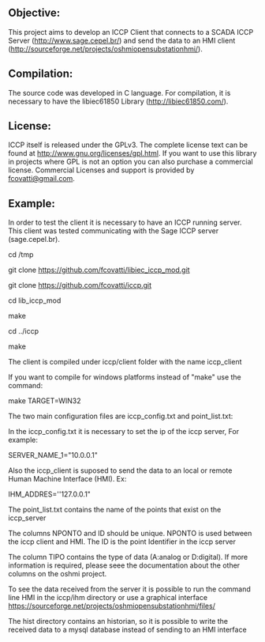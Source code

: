 Objective:
-------
This project aims to develop an ICCP Client that connects to a SCADA ICCP Server (http://www.sage.cepel.br/) and send the data to an HMI client (http://sourceforge.net/projects/oshmiopensubstationhmi/).

Compilation:
-------
The source code was developed in C language.
For compilation, it is necessary to have the libiec61850 Library (http://libiec61850.com/).


License:
-------
ICCP itself is released under the GPLv3. The complete license text can be found at http://www.gnu.org/licenses/gpl.html.
If you want to use this library in projects where GPL is not an option you can also purchase a commercial license. Commercial Licenses and support is provided by fcovatti@gmail.com.


Example:
-------
In order to test the client it is necessary to have an ICCP running server. This client was tested communicating with the Sage ICCP server (sage.cepel.br).

cd /tmp

git clone https://github.com/fcovatti/libiec_iccp_mod.git

git clone https://github.com/fcovatti/iccp.git

cd lib_iccp_mod

make

cd ../iccp

make

The client is compiled under iccp/client folder with the name iccp_client

If you want to compile for windows platforms instead of "make" use the command:

make TARGET=WIN32

The two main configuration files are iccp_config.txt and point_list.txt:

In the iccp_config.txt it is necessary to set the ip of the iccp server, For example:

SERVER_NAME_1="10.0.0.1"

Also the iccp_client is suposed to send the data to an local or remote Human Machine Interface (HMI). Ex:

IHM_ADDRES=''127.0.0.1"

The point_list.txt contains the name of the points that exist on the iccp_server

The columns NPONTO and ID should be unique. NPONTO is used between the iccp client and HMI. The ID is the point Identifier in the iccp server

The column TIPO contains the type of data (A:analog or D:digital). If more information is required, please seee the documentation about the other columns on the oshmi project.

To see the data received from the server it is possible to run the command line HMI in the iccp/ihm directory or use a graphical interface https://sourceforge.net/projects/oshmiopensubstationhmi/files/

The hist directory contains an historian, so it is possible to write the received data to a mysql database instead of sending to an HMI interface
